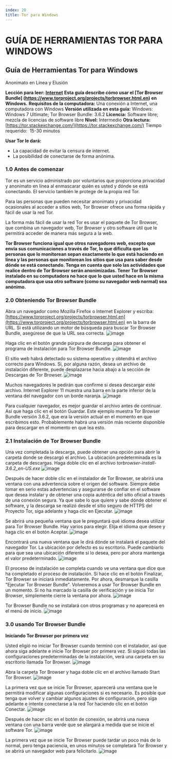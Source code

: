 ```yaml
---
index: 20
title: Tor para Windows
---
```

# GUÍA DE HERRAMIENTAS TOR PARA WINDOWS

## Guía de Herramientas Tor para Windows
Anonimato en Línea y Elusión

**Lección para leer: [Internet](umbrella://communications/online-privacy/advanced)**
**Esta guía describe cómo usar el [Tor Browser Bundle] (https://www.torproject.org/projects/torbrowser.html.en) en Windows.** **Requisitos de la computadora:** Una conexión a Internet, una computadora con Windows
**Versión utilizada en esta guía:** Windows: Windows 7 Ultimate; Tor Browser Bundle: 3.6.2
**Licencia:** Software libre; mezcla de licencias de software libre
**Nivel:** Intermedio
**Otra lectura:** [https://tor.stackexchange.com/](https://tor.stackexchange.com/)
Tiempo requerido:
 15-30 minutos

**Usar Tor le dará:**
- La capacidad de evitar la censura de internet.
- La posibilidad de conectarse de forma anónima.

### 1.0 Antes de comenzar

Tor es un servicio administrado por voluntarios que proporciona privacidad y anonimato en línea al enmascarar quién es usted y dónde se está conectando. El servicio también le protege de la propia red Tor.

Para las personas que pueden necesitar anonimato y privacidad ocasionales al acceder a sitios web, Tor Browser ofrece una forma rápida y fácil de usar la red Tor.

La forma más fácil de usar la red Tor es usar el paquete de Tor Browser, que combina un navegador web, Tor Browser y otro software útil que le permitirá acceder de manera más segura a la web.

**Tor Browser funciona igual que otros navegadores web, excepto que envía sus comunicaciones a través de Tor, lo que dificulta que las personas que lo monitorean sepan exactamente lo que está haciendo en línea y las personas que monitorean los sitios que usa para saber desde dónde se está conectando. Tenga en cuenta que solo las actividades que realice dentro de Tor Browser serán anonimizadas. Tener Tor Browser instalado en su computadora no hace que lo que usted hace en la misma computadora que usa otro software (como su navegador web normal) sea anónimo.**

### 2.0 Obteniendo Tor Browser Bundle 

Abra un navegador como Mozilla Firefox o Internet Explorer y escriba:  [https://www.torproject.org/projects/torbrowser.html.en](https://www.torproject.org/projects/torbrowser.html.en)  en la barra de URL. Si está utilizando un motor de búsqueda para buscar Tor Browser Bundle, asegúrese de que la URL sea correcta.
![image](tool_torwin1.jpeg)

Haga clic en el botón grande púrpura de descarga para obtener el programa de instalación para Tor Browser Bundle.
![image](tool_torwin2.jpeg)

El sitio web habrá detectado su sistema operativo y obtendrá el archivo correcto para Windows. Si, por alguna razón, desea un archivo de instalación diferente, puede desplazarse hacia abajo a la sección de Descargas de Tor Browser.
![image](tool_torwin3.jpeg)

Muchos navegadores le pedirán que confirme si desea descargar este archivo. Internet Explorer 11 muestra una barra en la parte inferior de la ventana del navegador con un borde naranja.
![image](tool_torwin4.png)

Para cualquier navegador, es mejor guardar el archivo antes de continuar. Así que haga clic en el botón Guardar. Este ejemplo muestra Tor Browser Bundle versión 3.6.2, que era la versión actual en el momento en que escribimos esto. Probablemente habrá una versión más reciente disponible para descargar en el momento en que lea esto.

### 2.1 Instalación de Tor Browser Bundle

Una vez completada la descarga, puede obtener una opción para abrir la carpeta donde se descargó el archivo. La ubicación predeterminada es la carpeta de descargas. Haga doble clic en el archivo _torbrowser-install-3.6.2_en-US.exe_
![image](tool_torwin5.jpeg)

Después de hacer doble clic en el instalador de Tor Browser, se abrirá una ventana con una advertencia sobre el origen del software. Siempre debe tomar en serio estas advertencias y asegurarse de confiar en el software que desea instalar y de obtener una copia auténtica del sitio oficial a través de una conexión segura. Ya que sabe lo que quiere y sabe dónde obtener el software, y la descarga se realizó desde el sitio seguro de HTTPS del Proyecto Tor, siga adelante y haga clic en Ejecutar.
![image](tool_torwin6.jpeg)

Se abrirá una pequeña ventana que le preguntará qué idioma desea utilizar para Tor Browser Bundle. Hay varios para elegir. Elija el idioma que desee y haga clic en el botón Aceptar.
![image](tool_torwin7.jpeg)

Encontrará una nueva ventana que le dirá dónde se instalará el paquete del navegador Tor. La ubicación por defecto es su escritorio. Puede cambiarlo para que sea una ubicación diferente si lo desea, pero por ahora mantenga el valor predeterminado.
![image](tool_torwin8.jpeg)

El proceso de instalación se completa cuando ve una ventana que dice que ha completado el proceso de instalación. Si hace clic en el botón Finalizar, Tor Browser se iniciará inmediatamente. Por ahora, desmarque la casilla "Ejecutar Tor Browser Bundle". Volveremos a usar Tor Browser Bundle en un momento. Si no ha marcado la casilla de verificación y se inicia Tor Browser, simplemente cierre la ventana por ahora.
![image](tool_torwin9.jpeg)

Tor Browser Bundle no se instalará con otros programas y no aparecerá en el menú de inicio.
![image](tool_torwin10.jpeg)

### 3.0 usando Tor Browser Bundle

**Iniciando Tor Browser por primera vez**

Usted eligió no iniciar Tor Browser cuando terminó con el instalador, así que ahora siga adelante e inicie Tor Browser por primera vez. Si siguió todas las configuraciones predeterminadas de la instalación, verá una carpeta en su escritorio llamada Tor Browser.
![image](tool_torwin11.jpeg)

Abra la carpeta Tor Browser y haga doble clic en el archivo llamado Start Tor Browser.
![image](tool_torwin12.jpeg)

La primera vez que se inicie Tor Browser, aparecerá una ventana que le permitirá modificar algunas configuraciones si es necesario. Es posible que tenga que volver y cambiar algunos ajustes de configuración, pero siga adelante e intente conectarse a la red Tor haciendo clic en el botón Conectar.
![image](tool_torwin13.png)

Después de hacer clic en el botón de conexión, se abrirá una nueva ventana con una barra verde que se alargará a medida que se inicie el software Tor.
![image](tool_torwin14.png)

La primera vez que se inicie Tor Browser puede tardar un poco más de lo normal, pero tenga paciencia, en unos minutos se completará Tor Browser y se abrirá un navegador web para felicitarlo.
![image](tool_torwin15.png)
